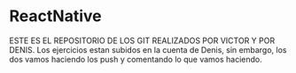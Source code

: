 # ReactNative
ESTE ES EL REPOSITORIO DE LOS GIT REALIZADOS POR VICTOR Y POR DENIS.
Los ejercicios estan subidos en la cuenta de Denis, sin embargo, los dos vamos haciendo los push y comentando lo que vamos haciendo.
